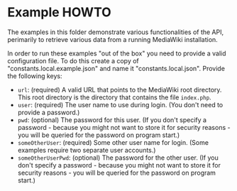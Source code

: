 Example HOWTO
=============

The examples in this folder demonstrate various functionalities of the API, perimarily to retrieve various data from a running MediaWiki installation.

In order to run these examples "out of the box" you need to provide a valid configuration file. To do this create a copy of "constants.local.example.json" and name it "constants.local.json". Provide the following keys:

* `url`: (required) A valid URL that points to the MediaWiki root directory. This root directory is the directory that contains the file `index.php`.
* `user`: (required) The user name to use during login. (You don't need to provide a password.)
* `pwd`: (optional) The password for this user. (If you don't specify a password - because you might not want to store it for security reasons - you will be queried for the password on program start.)
* `someOtherUser`: (required) Some other user name for login. (Some examples require two separate user accounts.)
* `someOtherUserPwd`: (optional) The password for the other user. (If you don't specify a password - because you might not want to store it for security reasons - you will be queried for the password on program start.)








